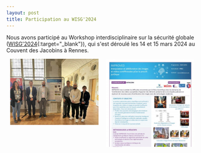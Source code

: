 ```yaml
---
layout: post
title: Participation au WISG'2024
---
```


Nous avons participé au Workshop interdisciplinaire sur la sécurité globale ([WISG'2024](https://wisg.fr/){:target="_blank"}), qui s'est déroulé les 14 et 15 mars 2024 au Couvent des Jacobins à Rennes.

<div class="image-row">
  <div class="image-column">
    <a href="/public/wisg.jpg" target="_blank">
      <img src="/public/wisg.jpg" alt="Cliquez pour voir le poster en plein écran">
    </a>
  </div>

  <div class="image-column">
    <a href="/public/poster_wisg24.jpg" target="_blank">
      <img src="/public/poster_wisg24_thumbnail.jpg" alt="Cliquez pour voir le poster en plein écran">
    </a>
  </div>
</div>

<style>
  .image-row {
    display: flex; /* Utilisation de flexbox pour aligner les colonnes */
    justify-content: center; /* Centrer les colonnes horizontalement */
    align-items: flex-start; /* Aligner les colonnes en haut */
    margin-bottom: 20px; /* Espacement entre les lignes */
  }

  .image-column {
    flex: 1; /* Les colonnes auront une largeur égale */
    margin: 0 10px; /* Espacement entre les colonnes */
  }

  .image-column img {
    max-width: 100%; /* Image occupe toute la largeur de sa colonne */
    height: auto; /* Hauteur proportionnelle à la largeur */
    max-height: 300px; /* Limite la hauteur de l'image */
  }
</style>
